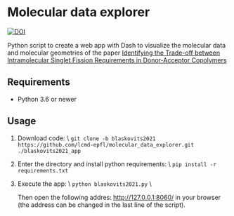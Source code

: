 # Molecular data explorer


[![DOI](https://zenodo.org/badge/DOI/10.5281/zenodo.4382473.svg)](https://doi.org/10.5281/zenodo.4382473)

Python script to create a web app with Dash to visualize the molecular data and molecular geometries of the paper [Identifying the Trade-off between Intramolecular Singlet Fission Requirements in Donor-Acceptor Copolymers](https://chemrxiv.org/articles/preprint/Identifying_the_Trade-off_between_Intramolecular_Singlet_Fission_Requirements_in_Donor-Acceptor_Copolymers/13333475/1)

## Requirements
- Python 3.6 or newer



## Usage

1. Download code: \\
	 `git clone -b blaskovits2021 https://github.com/lcmd-epfl/molecular_data_explorer.git ./blaskovits2021_app`

2. Enter the directory and install python requirements: \\
	`pip install -r requirements.txt`

3. Execute the app: \\
	`python blaskovits2021.py` \\

	Then open the following addres: http://127.0.0.1:8060/ in your browser (the address can be changed in the last line of the script).